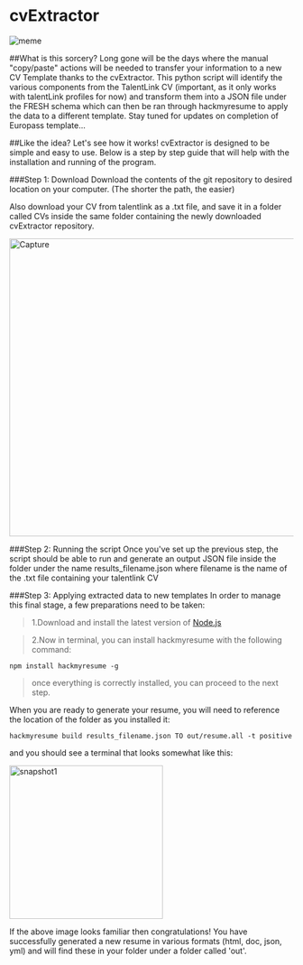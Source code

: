 # cvExtractor
![meme](https://user-images.githubusercontent.com/49131000/63941659-5b62ef80-ca6c-11e9-8e8a-d894a0ec2753.png)

##What is this sorcery?
Long gone will be the days where the manual "copy/paste" actions will be needed to transfer your
information to a new CV Template thanks to the cvExtractor. 
This python script will identify the various components from the TalentLink CV (important, as it only
works with talentLink profiles for now) and transform them into a JSON file under the FRESH schema
which can then be ran through hackmyresume to apply the data to a different template.
Stay tuned for updates on completion of Europass template...

##Like the idea? Let's see how it works!
cvExtractor is designed to be simple and easy to use. Below is a step by step guide that will help
with the installation and running of the program. 

###Step 1: Download
Download the contents of the git repository to desired location on your computer.
(The shorter the path, the easier)

Also download your CV from talentlink as a .txt file, and save it in a folder called CVs inside 
the same folder containing the newly downloaded cvExtractor repository.

<img width="528" alt="Capture" src="https://user-images.githubusercontent.com/49131000/63938231-9b25d900-ca64-11e9-98c5-49cb88fed8fa.PNG">

###Step 2: Running the script
Once you've set up the previous step, the script should be able to run and generate an output JSON
file inside the folder under the name results_filename.json where filename is the name of the .txt
file containing your talentlink CV

###Step 3: Applying extracted data to new templates
In order to manage this final stage, a few preparations need to be taken:

>1.Download and install the latest version of [Node.js](https://nodejs.org/en/)

>2.Now in terminal, you can install hackmyresume with the following command:
```shell
npm install hackmyresume -g
```
>once everything is correctly installed, you can proceed to the next step.

When you are ready to generate your resume, you will need to reference the location of the folder as you installed it:
```shell
hackmyresume build results_filename.json TO out/resume.all -t positive
```
and you should see a terminal that looks somewhat like this:

<img width="272" alt="snapshot1" src="https://user-images.githubusercontent.com/49131000/63937885-ce1b9d00-ca63-11e9-937e-1ee7f11d4b36.PNG">


If the above image looks familiar then congratulations! You have successfully generated a new resume
in various formats (html, doc, json, yml) and will find these in your folder under a folder called 'out'.
